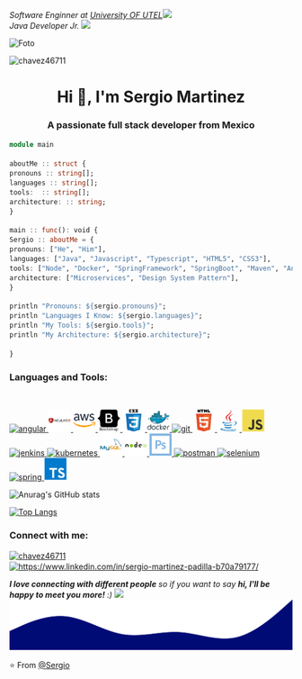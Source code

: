 <p><em>Software Enginner at <a href="https://www.utel.edu.mx/">University OF UTEL</a><img src="https://media.giphy.com/media/WUlplcMpOCEmTGBtBW/giphy.gif" width="30"> </br> Java Developer Jr. <a href=></a><img src="https://media.giphy.com/media/WUlplcMpOCEmTGBtBW/giphy.gif" width="30">  
</em></p>


![Foto](https://user-images.githubusercontent.com/38054499/153477286-bd7f6880-5550-41fd-9c90-b7bc5e7b648b.png)</h1>
<p align="left"> <img src="https://komarev.com/ghpvc/?username=chavez46711&label=Profile%20views&color=0e75b6&style=flat" alt="chavez46711" /> </p>
<h1 align="center">Hi 👋, I'm Sergio Martinez</h1>
<h3 align="center">A passionate full stack developer from Mexico</h3>








```julia
module main

aboutMe :: struct {
pronouns :: string[];
languages :: string[];
tools:  :: string[];
architecture: :: string;
}

main :: func(): void {
Sergio :: aboutMe = {
pronouns: ["He", "Him"],
languages: ["Java", "Javascript", "Typescript", "HTML5", "CSS3"],
tools: ["Node", "Docker", "SpringFramework", "SpringBoot", "Maven", "Angular", "MySql"],
architecture: ["Microservices", "Design System Pattern"],
}

println "Pronouns: ${sergio.pronouns}";
println "Languages I Know: ${sergio.languages}";
println "My Tools: ${sergio.tools}";
println "My Architecture: ${sergio.architecture}";
 
}
```
<h3 align="left">Languages and Tools:</h3><br>
<p align="left"> <a href="https://angular.io" target="_blank" rel="noreferrer"> <img src="https://angular.io/assets/images/logos/angular/angular.svg" alt="angular" width="40" height="40"/> </a> <a href="https://angular.io" target="_blank" rel="noreferrer"> <img src="https://raw.githubusercontent.com/devicons/devicon/master/icons/angularjs/angularjs-original-wordmark.svg" alt="angularjs" width="40" height="40"/> </a> <a href="https://aws.amazon.com" target="_blank" rel="noreferrer"> <img src="https://raw.githubusercontent.com/devicons/devicon/master/icons/amazonwebservices/amazonwebservices-original-wordmark.svg" alt="aws" width="40" height="40"/> </a> <a href="https://getbootstrap.com" target="_blank" rel="noreferrer"> <img src="https://raw.githubusercontent.com/devicons/devicon/master/icons/bootstrap/bootstrap-plain-wordmark.svg" alt="bootstrap" width="40" height="40"/> </a> <a href="https://www.w3schools.com/css/" target="_blank" rel="noreferrer"> <img src="https://raw.githubusercontent.com/devicons/devicon/master/icons/css3/css3-original-wordmark.svg" alt="css3" width="40" height="40"/> </a> <a href="https://www.docker.com/" target="_blank" rel="noreferrer"> <img src="https://raw.githubusercontent.com/devicons/devicon/master/icons/docker/docker-original-wordmark.svg" alt="docker" width="40" height="40"/> </a> <a href="https://git-scm.com/" target="_blank" rel="noreferrer"> <img src="https://www.vectorlogo.zone/logos/git-scm/git-scm-icon.svg" alt="git" width="40" height="40"/> </a> <a href="https://www.w3.org/html/" target="_blank" rel="noreferrer"> <img src="https://raw.githubusercontent.com/devicons/devicon/master/icons/html5/html5-original-wordmark.svg" alt="html5" width="40" height="40"/> </a> <a href="https://www.java.com" target="_blank" rel="noreferrer"> <img src="https://raw.githubusercontent.com/devicons/devicon/master/icons/java/java-original.svg" alt="java" width="40" height="40"/> </a> <a href="https://developer.mozilla.org/en-US/docs/Web/JavaScript" target="_blank" rel="noreferrer"> <img src="https://raw.githubusercontent.com/devicons/devicon/master/icons/javascript/javascript-original.svg" alt="javascript" width="40" height="40"/> </a> <a href="https://www.jenkins.io" target="_blank" rel="noreferrer"> <img src="https://www.vectorlogo.zone/logos/jenkins/jenkins-icon.svg" alt="jenkins" width="40" height="40"/> </a> <a href="https://kubernetes.io" target="_blank" rel="noreferrer"> <img src="https://www.vectorlogo.zone/logos/kubernetes/kubernetes-icon.svg" alt="kubernetes" width="40" height="40"/> </a> <a href="https://www.mysql.com/" target="_blank" rel="noreferrer"> <img src="https://raw.githubusercontent.com/devicons/devicon/master/icons/mysql/mysql-original-wordmark.svg" alt="mysql" width="40" height="40"/> </a> <a href="https://nodejs.org" target="_blank" rel="noreferrer"> <img src="https://raw.githubusercontent.com/devicons/devicon/master/icons/nodejs/nodejs-original-wordmark.svg" alt="nodejs" width="40" height="40"/> </a> <a href="https://www.photoshop.com/en" target="_blank" rel="noreferrer"> <img src="https://raw.githubusercontent.com/devicons/devicon/master/icons/photoshop/photoshop-line.svg" alt="photoshop" width="40" height="40"/> </a> <a href="https://postman.com" target="_blank" rel="noreferrer"> <img src="https://www.vectorlogo.zone/logos/getpostman/getpostman-icon.svg" alt="postman" width="40" height="40"/> </a> <a href="https://www.selenium.dev" target="_blank" rel="noreferrer"> <img src="https://raw.githubusercontent.com/detain/svg-logos/780f25886640cef088af994181646db2f6b1a3f8/svg/selenium-logo.svg" alt="selenium" width="40" height="40"/> </a> <a href="https://spring.io/" target="_blank" rel="noreferrer"> <img src="https://www.vectorlogo.zone/logos/springio/springio-icon.svg" alt="spring" width="40" height="40"/> </a> <a href="https://www.typescriptlang.org/" target="_blank" rel="noreferrer"> <img src="https://raw.githubusercontent.com/devicons/devicon/master/icons/typescript/typescript-original.svg" alt="typescript" width="40" height="40"/> </a> </p>

![Anurag's GitHub stats](https://github-readme-stats.vercel.app/api?username=SergioMtnz26&show_icons=true&theme=radical)

[![Top Langs](https://github-readme-stats.vercel.app/api/top-langs/?username=SergioMtnz26&layout=compact)](https://github.com/anuraghazra/github-readme-stats)

<h3 align="left">Connect with me:</h3>

<p align="left">
<a href="https://twitter.com/chavez46711" target="blank"><img align="center" src="https://raw.githubusercontent.com/rahuldkjain/github-profile-readme-generator/master/src/images/icons/Social/twitter.svg" alt="chavez46711" height="30" width="40" /></a>
<a href="https://www.linkedin.com/in/sergio-martinez-padilla-b70a79177/" target="blank"><img align="center" src="https://raw.githubusercontent.com/rahuldkjain/github-profile-readme-generator/master/src/images/icons/Social/linked-in-alt.svg" alt="https://www.linkedin.com/in/sergio-martinez-padilla-b70a79177/" height="30" width="40" /></a>
</p>

<em><b>I love connecting with different people</b> so if you want to say <b>hi, I'll be happy to meet you more!</b> :)</em>
<img src="https://media.giphy.com/media/LnQjpWaON8nhr21vNW/giphy.gif" width="60"> 
![bottom.png](https://raw.githubusercontent.com/iCharlesZ/FigureBed/master/img/readme-bottom.png)

⭐️ From [@Sergio](https://github.com/SergioMtnz26)

<!--
**chavez46711/chavez46711** is a ✨ _special_ ✨ repository because its `README.md` (this file) appears on your GitHub profile.

Here are some ideas to get you started:

- 🔭 I’m currently working on ...
- 🌱 I’m currently learning ...
- 👯 I’m looking to collaborate on ...
- 🤔 I’m looking for help with ...
- 💬 Ask me about ...
- 📫 How to reach me: ...
- 😄 Pronouns: ...
- ⚡ Fun fact: ...
-->
